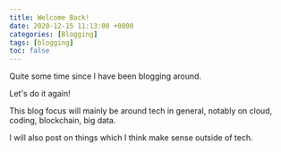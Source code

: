```yaml
---
title: Welcome Back!
date: 2020-12-15 11:13:00 +0800
categories: [Blogging]
tags: [blogging]
toc: false
---
```

Quite some time since I have been blogging around.

Let's do it again!

<!--more-->
This blog focus will mainly be around tech in general, notably on cloud, coding, blockchain, big data.

I will also post on things which I think make sense outside of tech.
